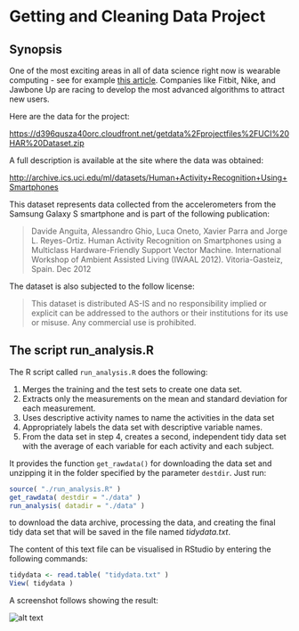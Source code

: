 # Getting and Cleaning Data Project

## Synopsis

One of the most exciting areas in all of data science right now is wearable 
computing - see for example [this article](http://www.insideactivitytracking.com/data-science-activity-tracking-and-the-battle-for-the-worlds-top-sports-brand/).
Companies like Fitbit, Nike, and Jawbone Up are racing to develop the most 
advanced algorithms to attract new users. 

Here are the data for the project:

https://d396qusza40orc.cloudfront.net/getdata%2Fprojectfiles%2FUCI%20HAR%20Dataset.zip

A full description is available at the site where the data was obtained:

http://archive.ics.uci.edu/ml/datasets/Human+Activity+Recognition+Using+Smartphones

This dataset represents data collected from the accelerometers from the Samsung Galaxy S smartphone and is part of the following publication:

> Davide Anguita, Alessandro Ghio, Luca Oneto, Xavier Parra and Jorge L. Reyes-Ortiz.
> Human Activity Recognition on Smartphones using a Multiclass Hardware-Friendly Support Vector Machine.
> International Workshop of Ambient Assisted Living (IWAAL 2012). Vitoria-Gasteiz, Spain. Dec 2012

The dataset is also subjected to the follow license:

> This dataset is distributed AS-IS and no responsibility implied or explicit can be addressed to the authors or their institutions for its use or misuse.
> Any commercial use is prohibited.

## The script run_analysis.R

The R script called `run_analysis.R` does the following:

1. Merges the training and the test sets to create one data set.
2. Extracts only the measurements on the mean and standard deviation for each measurement. 
3. Uses descriptive activity names to name the activities in the data set
4. Appropriately labels the data set with descriptive variable names. 
5. From the data set in step 4, creates a second, independent tidy data set with the average of each variable for each activity and each subject.

It provides the function `get_rawdata()` for downloading the data set and
unzipping it in the folder specified by the parameter `destdir`. Just run:

```r
source( "./run_analysis.R" )
get_rawdata( destdir = "./data" )
run_analysis( datadir = "./data" )
```

to download the data archive, processing the data, and creating the final tidy
data set that will be saved in the file named *tidydata.txt*.

The content of this text file can be visualised in RStudio by entering the
following commands:

```r
tidydata <- read.table( "tidydata.txt" )
View( tidydata )
```

A screenshot follows showing the result:

![alt text][screenshot]

[screenshot]: https://github.com/madrisan/data-science-coursera/blob/master/GettingAndCleaningData/images/rstudio-project-screenshot.png
